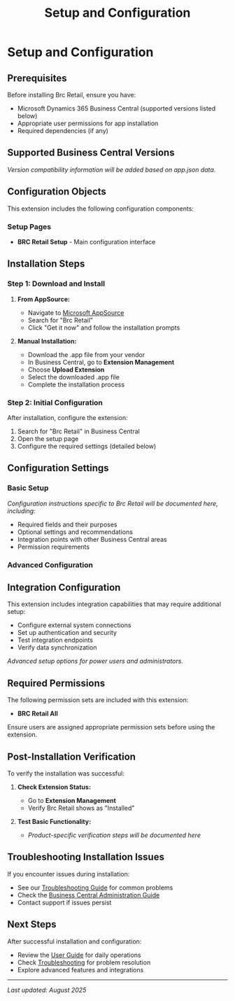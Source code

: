 ﻿---
title: "Setup and Configuration"
description: "Installation and configuration guide for Brc Retail"
weight: 10
---

# Setup and Configuration

## Prerequisites

Before installing Brc Retail, ensure you have:

- Microsoft Dynamics 365 Business Central (supported versions listed below)
- Appropriate user permissions for app installation
- Required dependencies (if any)

## Supported Business Central Versions

*Version compatibility information will be added based on app.json data.*


## Configuration Objects

This extension includes the following configuration components:

### Setup Pages
- **BRC Retail Setup** - Main configuration interface

## Installation Steps

### Step 1: Download and Install

1. **From AppSource:**
   - Navigate to [Microsoft AppSource](https://appsource.microsoft.com/)
   - Search for "Brc Retail"
   - Click "Get it now" and follow the installation prompts

2. **Manual Installation:**
   - Download the .app file from your vendor
   - In Business Central, go to **Extension Management**
   - Choose **Upload Extension**
   - Select the downloaded .app file
   - Complete the installation process

### Step 2: Initial Configuration

After installation, configure the extension:

1. Search for "Brc Retail" in Business Central
2. Open the setup page
3. Configure the required settings (detailed below)

## Configuration Settings

### Basic Setup

*Configuration instructions specific to Brc Retail will be documented here, including:*

- Required fields and their purposes
- Optional settings and recommendations
- Integration points with other Business Central areas
- Permission requirements

### Advanced Configuration

## Integration Configuration

This extension includes integration capabilities that may require additional setup:

- Configure external system connections
- Set up authentication and security
- Test integration endpoints
- Verify data synchronization



*Advanced setup options for power users and administrators.*


## Required Permissions

The following permission sets are included with this extension:

- **BRC Retail All**

Ensure users are assigned appropriate permission sets before using the extension.
## Post-Installation Verification

To verify the installation was successful:

1. **Check Extension Status:**
   - Go to **Extension Management**
   - Verify Brc Retail shows as "Installed"

2. **Test Basic Functionality:**
   - *Product-specific verification steps will be documented here*

## Troubleshooting Installation Issues

If you encounter issues during installation:

- See our [Troubleshooting Guide](../solving/) for common problems
- Check the [Business Central Administration Guide](https://docs.microsoft.com/dynamics365/business-central/)
- Contact support if issues persist

## Next Steps

After successful installation and configuration:

- Review the [User Guide](../user-guide/) for daily operations
- Check [Troubleshooting](../solving/) for problem resolution
- Explore advanced features and integrations

---

*Last updated: August 2025*





